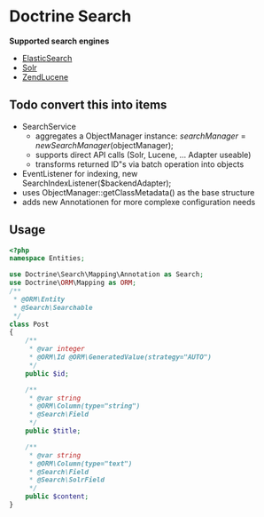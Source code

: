 # Doctrine Search #

__Supported search engines__

* [ElasticSearch](http://www.elasticsearch.org/)
* [Solr](http://lucene.apache.org/solr/)
* [ZendLucene](http://framework.zend.com/manual/en/zend.search.lucene.html)

## Todo convert this into items ##
* SearchService
   * aggregates a ObjectManager instance:  $searchManager = new SearchManager($objectManager);
   * supports direct API calls (Solr, Lucene, ... Adapter useable)
   * transforms returned ID"s via batch operation into objects
* EventListener for indexing, new SearchIndexListener($backendAdapter);
* uses ObjectManager::getClassMetadata() as the base structure
* adds new Annotationen for more complexe configuration needs


## Usage ##

```php
<?php
namespace Entities;

use Doctrine\Search\Mapping\Annotation as Search;
use Doctrine\ORM\Mapping as ORM;
/**
 * @ORM\Entity
 * @Search\Searchable
 */
class Post
{
    /**
     * @var integer
     * @ORM\Id @ORM\GeneratedValue(strategy="AUTO")
     */
    public $id;

    /**
     * @var string
     * @ORM\Column(type="string")
     * @Search\Field
     */
    public $title;

    /**
     * @var string
     * @ORM\Column(type="text")
     * @Search\Field
     * @Search\SolrField
     */
    public $content;
}